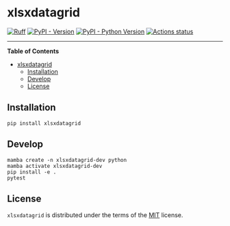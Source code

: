 # xlsxdatagrid

[![Ruff](https://img.shields.io/endpoint?url=https://raw.githubusercontent.com/astral-sh/ruff/main/assets/badge/v2.json)](https://github.com/astral-sh/ruff)
[![PyPI - Version](https://img.shields.io/pypi/v/xlsxdatagrid.svg)](https://pypi.org/project/xlsxdatagrid)
[![PyPI - Python Version](https://img.shields.io/pypi/pyversions/xlsxdatagrid.svg)](https://pypi.org/project/xlsxdatagrid)
[![Actions status](https://github.com/maxfordham/xlsxdatagrid/workflows/CI/badge.svg)](https://github.com/maxfordham/xlsxdatagrid/actions)

-----

**Table of Contents**

- [xlsxdatagrid](#xlsxdatagrid)
  - [Installation](#installation)
  - [Develop](#develop)
  - [License](#license)

## Installation

```console
pip install xlsxdatagrid
```

## Develop

```console
mamba create -n xlsxdatagrid-dev python
mamba activate xlsxdatagrid-dev
pip install -e .
pytest
```

## License

`xlsxdatagrid` is distributed under the terms of the [MIT](https://spdx.org/licenses/MIT.html) license.
